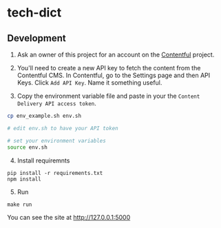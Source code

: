 # tech-dict


## Development

1. Ask an owner of this project for an account on the [Contentful](https://www.contentful.com) project.

2. You'll need to create a new API key to fetch the content from the Contentful CMS. In Contentful, go to the Settings page and then API Keys. Click `Add API Key`. Name it something useful.

3. Copy the environment variable file and paste in your the `Content Delivery API access token`.

```bash
cp env_example.sh env.sh

# edit env.sh to have your API token

# set your environment variables
source env.sh
```

4. Install requiremnts
```
pip install -r requirements.txt
npm install 
```

5. Run
```
make run
```

You can see the site at http://127.0.0.1:5000
